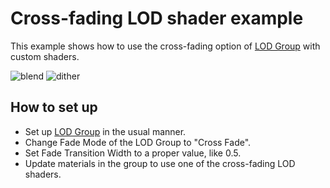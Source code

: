 Cross-fading LOD shader example
===============================

This example shows how to use the cross-fading option of [LOD Group] with
custom shaders.

![blend](https://i.imgur.com/7WZm3GH.gif)
![dither](https://i.imgur.com/z5qAtPm.gif)

[LOD Group]: http://docs.unity3d.com/Manual/class-LODGroup.html

How to set up
-------------

- Set up [LOD Group] in the usual manner.
- Change Fade Mode of the LOD Group to "Cross Fade".
- Set Fade Transition Width to a proper value, like 0.5.
- Update materials in the group to use one of the cross-fading LOD shaders.
